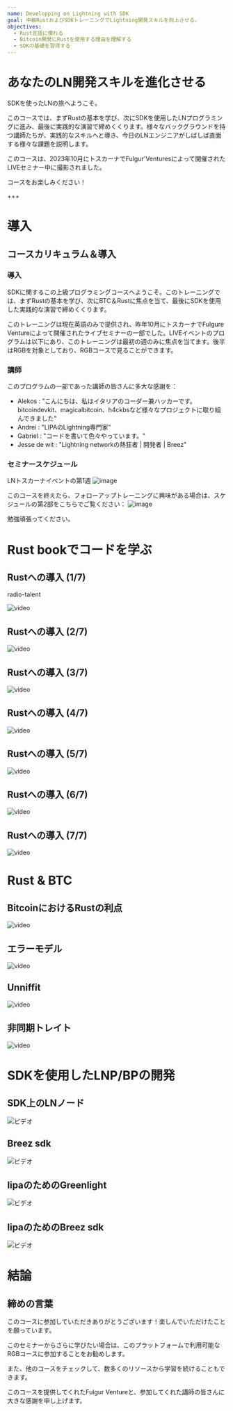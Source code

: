 ```yaml
---
name: Developping on Lightning with SDK
goal: 中級RustおよびSDKトレーニングでLightning開発スキルを向上させる。
objectives:
  - Rust言語に慣れる
  - Bitcoin開発にRustを使用する理由を理解する
  - SDKの基礎を習得する
---
```


# あなたのLN開発スキルを進化させる

SDKを使ったLNの旅へようこそ。

このコースでは、まずRustの基本を学び、次にSDKを使用したLNプログラミングに進み、最後に実践的な演習で締めくくります。様々なバックグラウンドを持つ講師たちが、実践的なスキルへと導き、今日のLNエンジニアがしばしば直面する様々な課題を説明します。

このコースは、2023年10月にトスカーナでFulgur'Venturesによって開催されたLIVEセミナー中に撮影されました。

コースをお楽しみください！

+++

# 導入

## コースカリキュラム＆導入

### 導入

SDKに関するこの上級プログラミングコースへようこそ。このトレーニングでは、まずRustの基本を学び、次にBTC＆Rustに焦点を当て、最後にSDKを使用した実践的な演習で締めくくります。

このトレーニングは現在英語のみで提供され、昨年10月にトスカーナでFulgure Ventureによって開催されたライブセミナーの一部でした。LIVEイベントのプログラムは以下にあり、このトレーニングは最初の週のみに焦点を当てます。後半はRGBを対象としており、RGBコースで見ることができます。

### 講師

このプログラムの一部であった講師の皆さんに多大な感謝を：

- Alekos : "こんにちは、私はイタリアのコーダー兼ハッカーです。bitcoindevkit、magicalbitcoin、h4ckbsなど様々なプロジェクトに取り組んできました"
- Andrei : "LIPAのLightning専門家"
- Gabriel : "コードを書いて色々やっています。"
- Jesse de wit : "Lightning networkの熱狂者 | 開発者 | Breez"

### セミナースケジュール

LNトスカーナイベントの第1週
![image](assets/1.webp)

このコースを終えたら、フォローアップトレーニングに興味がある場合は、スケジュールの第2部をこちらでご覧ください：
![image](assets/2.webp)

勉強頑張ってください。

# Rust bookでコードを学ぶ

## Rustへの導入 (1/7)
<professor>radio-talent</professor>

![video](https://www.youtube.com/watch?v=aZYhDXE_Gas)

## Rustへの導入 (2/7)

![video](https://youtu.be/Xm8eCv4LQPc)

## Rustへの導入 (3/7)

![video](https://youtu.be/R8NeHvHT0uc)

## Rustへの導入 (4/7)

![video](https://youtu.be/et8pKvYiO4c)

## Rustへの導入 (5/7)

![video](https://youtu.be/PxQkVmxOc40)

## Rustへの導入 (6/7)

![video](https://youtu.be/3C6hl9BW-Ho)

## Rustへの導入 (7/7)

![video](https://youtu.be/SBDcb_AauHM)

# Rust & BTC

## BitcoinにおけるRustの利点

![video](https://youtu.be/veLj2w6ulpc)

## エラーモデル

![video](https://youtu.be/X3VKhLtKTRU)

## Unniffit

![video](https://youtu.be/zro9GQpJrH0)

## 非同期トレイト

![video](https://youtu.be/cz66eTfk0lw)
# SDKを使用したLNP/BPの開発
## SDK上のLNノード

![ビデオ](https://youtu.be/aEzpxuhLdeo)

## Breez sdk

![ビデオ](https://youtu.be/M3ad9BE6ovo)

## lipaのためのGreenlight

![ビデオ](https://youtu.be/gKiIPF4apeE)

## lipaのためのBreez sdk

![ビデオ](https://youtu.be/6VaIVvBKjLY)

# 結論

## 締めの言葉

このコースに参加していただきありがとうございます！楽しんでいただけたことを願っています。

このセミナーからさらに学びたい場合は、このプラットフォームで利用可能なRGBコースに参加することをお勧めします。

また、他のコースをチェックして、数多くのリソースから学習を続けることもできます。

このコースを提供してくれたFulgur Ventureと、参加してくれた講師の皆さんに大きな感謝を申し上げます。
